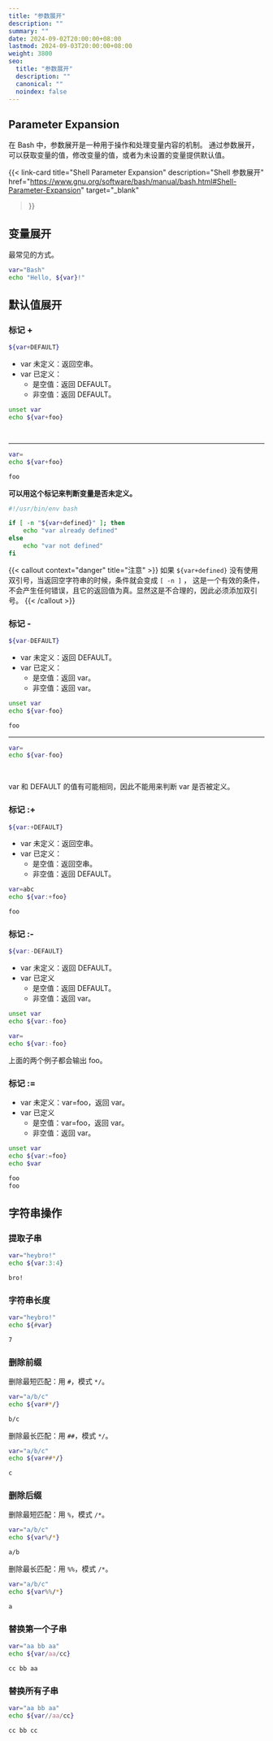 ```yaml
---
title: "参数展开"
description: ""
summary: ""
date: 2024-09-02T20:00:00+08:00
lastmod: 2024-09-03T20:00:00+08:00
weight: 3800
seo:
  title: "参数展开"
  description: ""
  canonical: ""
  noindex: false
---
```


## Parameter Expansion

在 Bash 中，参数展开是一种用于操作和处理变量内容的机制。
通过参数展开，可以获取变量的值，修改变量的值，或者为未设置的变量提供默认值。

{{< link-card
  title="Shell Parameter Expansion"
  description="Shell 参数展开"
  href="https://www.gnu.org/software/bash/manual/bash.html#Shell-Parameter-Expansion"
  target="_blank"
>}}

## 变量展开

最常见的方式。

```bash {frame="none"}
var="Bash"
echo "Hello, ${var}!"
```

## 默认值展开

### 标记 +

```bash {frame="none"}
${var+DEFAULT}
```

* var 未定义：返回空串。
* var 已定义：
  * 是空值：返回 DEFAULT。
  * 非空值：返回 DEFAULT。

```bash {frame="none"}
unset var
echo ${var+foo}
```

```txt {frame="none"}
 
```

***

```bash {frame="none"}
var=
echo ${var+foo}
```

```txt {frame="none"}
foo
```

**可以用这个标记来判断变量是否未定义。**

```bash {frame="none"}
#!/usr/bin/env bash

if [ -n "${var+defined}" ]; then
    echo "var already defined"
else
    echo "var not defined"
fi
```

{{< callout context="danger" title="注意" >}}
如果 `${var+defined}` 没有使用双引号，当返回空字符串的时候，条件就会变成 `[ -n ]` ，
这是一个有效的条件，不会产生任何错误，且它的返回值为真。显然这是不合理的，因此必须添加双引号。
{{< /callout >}}

### 标记 -

```bash {frame="none"}
${var-DEFAULT}
```

* var 未定义：返回 DEFAULT。
* var 已定义：
  * 是空值：返回 var。
  * 非空值：返回 var。

```bash {frame="none"}
unset var
echo ${var-foo}
```

```txt {frame="none"}
foo
```

***

```bash {frame="none"}
var=
echo ${var-foo}
```

```txt {frame="none"}
 
```

var 和 DEFAULT 的值有可能相同，因此不能用来判断 var 是否被定义。

### 标记 :+

```bash {frame="none"}
${var:+DEFAULT}
```

* var 未定义：返回空串。
* var 已定义：
  * 是空值：返回空串。
  * 非空值：返回 DEFAULT。

```bash {frame="none"}
var=abc
echo ${var:+foo}
```

```txt {frame="none"}
foo
```

### 标记 :-

```bash {frame="none"}
${var:-DEFAULT}
```

* var 未定义：返回 DEFAULT。
* var 已定义
  * 是空值：返回 DEFAULT。
  * 非空值：返回 var。

```bash {frame="none"}
unset var
echo ${var:-foo}
```

```bash {frame="none"}
var=
echo ${var:-foo}
```

上面的两个例子都会输出 foo。

### 标记 :=

* var 未定义：var=foo，返回 var。
* var 已定义
  * 是空值：var=foo，返回 var。
  * 非空值：返回 var。

```bash {frame="none"}
unset var
echo ${var:=foo}
echo $var
```

```txt {frame="none"}
foo
foo
```

## 字符串操作

### 提取子串

```bash {frame="none"}
var="heybro!"
echo ${var:3:4}
```

```txt {frame="none"}
bro!
```

### 字符串长度

```bash {frame="none"}
var="heybro!"
echo ${#var}
```

```txt {frame="none"}
7
```

### 删除前缀

删除最短匹配：用 `#`，模式 `*/`。

```bash {frame="none"}
var="a/b/c"
echo ${var#*/}
```

```txt {frame="none"}
b/c
```

删除最长匹配：用 `##`，模式 `*/`。

```bash {frame="none"}
var="a/b/c"
echo ${var##*/}
```

```txt {frame="none"}
c
```

### 删除后缀

删除最短匹配：用 `%`，模式 `/*`。

```bash {frame="none"}
var="a/b/c"
echo ${var%/*}
```

```txt {frame="none"}
a/b
```

删除最长匹配：用 `%%`，模式 `/*`。

```bash {frame="none"}
var="a/b/c"
echo ${var%%/*}
```

```txt {frame="none"}
a
```

### 替换第一个子串

```bash {frame="none"}
var="aa bb aa"
echo ${var/aa/cc}
```

```txt {frame="none"}
cc bb aa
```

### 替换所有子串

```bash {frame="none"}
var="aa bb aa"
echo ${var//aa/cc}
```

```txt {frame="none"}
cc bb cc
```
